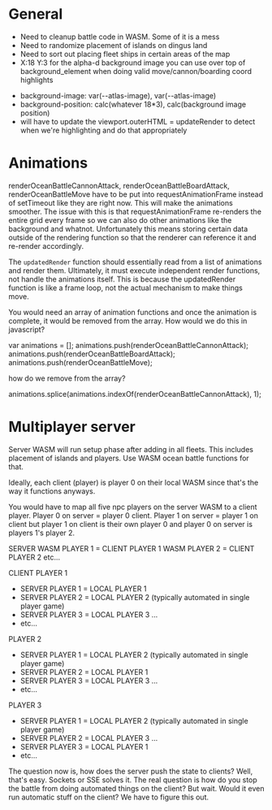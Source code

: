 # General

* Need to cleanup battle code in WASM. Some of it is a mess
* Need to randomize placement of islands on dingus land
* Need to sort out placing fleet ships in certain areas of the map
* X:18 Y:3 for the alpha-d background image you can use over top of background_element when doing valid move/cannon/boarding coord highlights
- background-image: var(--atlas-image), var(--atlas-image)
- background-position: calc(whatever 18*3), calc(background image position)
- will have to update the viewport.outerHTML = updateRender to detect when we're highlighting and do that appropriately

# Animations

renderOceanBattleCannonAttack, renderOceanBattleBoardAttack, renderOceanBattleMove have to be put into requestAnimationFrame instead of setTimeout like they are right now. This will make the animations smoother. The issue with this is that requestAnimationFrame re-renders the entire grid every frame so we can also do other animations like the background and whatnot. Unfortunately this means storing certain data outside of the rendering function so that the renderer can reference it and re-render accordingly.

The `updatedRender` function should essentially read from a list of animations and render them. Ultimately, it must execute independent render functions, not handle the animations itself. This is because the updatedRender function is like a frame loop, not the actual mechanism to make things move.

You would need an array of animation functions and once the animation is complete, it would be removed from the array. How would we do this in javascript?

var animations = [];
animations.push(renderOceanBattleCannonAttack);
animations.push(renderOceanBattleBoardAttack);
animations.push(renderOceanBattleMove);

how do we remove from the array?

animations.splice(animations.indexOf(renderOceanBattleCannonAttack), 1);

# Multiplayer server

Server WASM will run setup phase after adding in all fleets. This includes placement of islands and players. Use WASM ocean battle functions for that.

Ideally, each client (player) is player 0 on their local WASM since that's the way it functions anyways.

You would have to map all five npc players on the server WASM to a client player. Player 0 on server = player 0 client. Player 1 on server = player 1 on client but player 1 on client is their own player 0 and player 0 on server is players 1's player 2.

SERVER
WASM PLAYER 1 = CLIENT PLAYER 1
WASM PLAYER 2 = CLIENT PLAYER 2
etc...

CLIENT
PLAYER 1
- SERVER PLAYER 1 = LOCAL PLAYER 1
- SERVER PLAYER 2 = LOCAL PLAYER 2 (typically automated in single player game)
- SERVER PLAYER 3 = LOCAL PLAYER 3 ...
- etc...

PLAYER 2
- SERVER PLAYER 1 = LOCAL PLAYER 2 (typically automated in single player game)
- SERVER PLAYER 2 = LOCAL PLAYER 1
- SERVER PLAYER 3 = LOCAL PLAYER 3 ...
- etc...

PLAYER 3
- SERVER PLAYER 1 = LOCAL PLAYER 2 (typically automated in single player game)
- SERVER PLAYER 2 = LOCAL PLAYER 3 ...
- SERVER PLAYER 3 = LOCAL PLAYER 1
- etc...

The question now is, how does the server push the state to clients? Well, that's easy. Sockets or SSE solves it. The real question is how do you stop the battle from doing automated things on the client? But wait. Would it even run automatic stuff on the client? We have to figure this out.